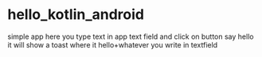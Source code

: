 # hello_kotlin_android
simple app here you type text in app text field and click on button say hello it will show a toast where it hello+whatever you write in textfield

